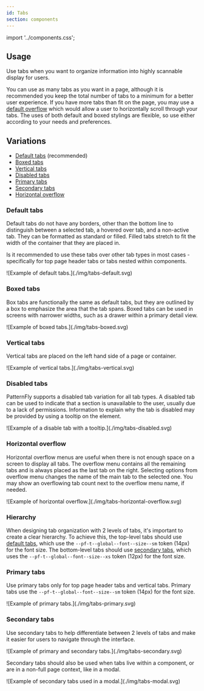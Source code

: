 ```yaml
---
id: Tabs
section: components
---
```


import '../components.css';

## Usage
Use tabs when you want to organize information into highly scannable display for users.

You can use as many tabs as you want in a page, although it is recommended you keep the total number of tabs to a minimum for a better user experience. If you have more tabs than fit on the page, you may use a [default overflow](/components/tabs#default-overflow) which would allow a user to horizontally scroll through your tabs. The uses of both default and boxed stylings are flexible, so use either according to your needs and preferences.

## Variations
- [Default tabs](#default-tabs) (recommended)
- [Boxed tabs](#boxed-tabs)
- [Vertical tabs](#vertical-tabs)
- [Disabled tabs](#disabled-tabs)
- [Primary tabs](#primary-tabs)
- [Secondary tabs](#secondary-tabs)
- [Horizontal overflow](#horizontal-overflow)


### Default tabs

Default tabs do not have any borders, other than the bottom line to distinguish between a selected tab, a hovered over tab, and a non-active tab. They can be formatted as standard or filled.  Filled tabs stretch to fit the width of the container that they are placed in. 

Is it recommended to use these tabs over other tab types in most cases - specifically for top page header tabs or tabs nested within components.

<div class="ws-docs-content-img">
![Example of default tabs.](./img/tabs-default.svg)
</div>


### Boxed tabs

Box tabs are functionally the same as default tabs, but they are outlined by a box to emphasize the area that the tab spans. Boxed tabs can be used in screens with narrower widths, such as a drawer within a primary detail view. 

<div class="ws-docs-content-img">
![Example of boxed tabs.](./img/tabs-boxed.svg)
</div>

### Vertical tabs

Vertical tabs are placed on the left hand side of a page or container. 

<div class="ws-docs-content-img">
![Example of vertical tabs.](./img/tabs-vertical.svg)
</div>

### Disabled tabs

PatternFly supports a disabled tab variation for all tab types. A disabled tab can be used to indicate that a section is unavailable to the user, usually due to a lack of permissions. Information to explain why the tab is disabled may be provided by using a tooltip on the element.

<div class="ws-docs-content-img">
![Example of a disable tab with a tooltip.](./img/tabs-disabled.svg)
</div>

### Horizontal overflow

Horizontal overflow menus are useful when there is not enough space on a screen to display all tabs. The overflow menu contains all the remaining tabs and is always placed as the last tab on the right. Selecting options from overflow menu changes the name of the main tab to the selected one. You may show an overflowing tab count next to the overflow menu name, if needed.

<div class="ws-docs-content-img">
![Example of horizontal overflow.](./img/tabs-horizontal-overflow.svg)
</div>

### Hierarchy

When designing tab organization with 2 levels of tabs, it's important to create a clear hierarchy. To achieve this, the top-level tabs should use [default tabs](#default-tabs), which use the `--pf-t--global--font--size--sm` token (14px) for the font size. The bottom-level tabs should use [secondary tabs](#secondary-tabs), which uses the `--pf-t--global--font--size--xs` token (12px) for the font size.

### Primary tabs

Use primary tabs only for top page header tabs and vertical tabs. Primary tabs use the `--pf-t--global--font--size--sm` token (14px) for the font size. 

<div class="ws-docs-content-img">
![Example of primary tabs.](./img/tabs-primary.svg)
</div>

### Secondary tabs

Use secondary tabs to help differentiate between 2 levels of tabs and make it easier for users to navigate through the interface.

<div class="ws-docs-content-img">
![Example of primary and secondary tabs.](./img/tabs-secondary.svg)
</div>

Secondary tabs should also be used when tabs live within a component, or are in a non-full page context, like in a modal.

<div class="ws-docs-content-img">
![Example of secondary tabs used in a modal.](./img/tabs-modal.svg)
</div>


